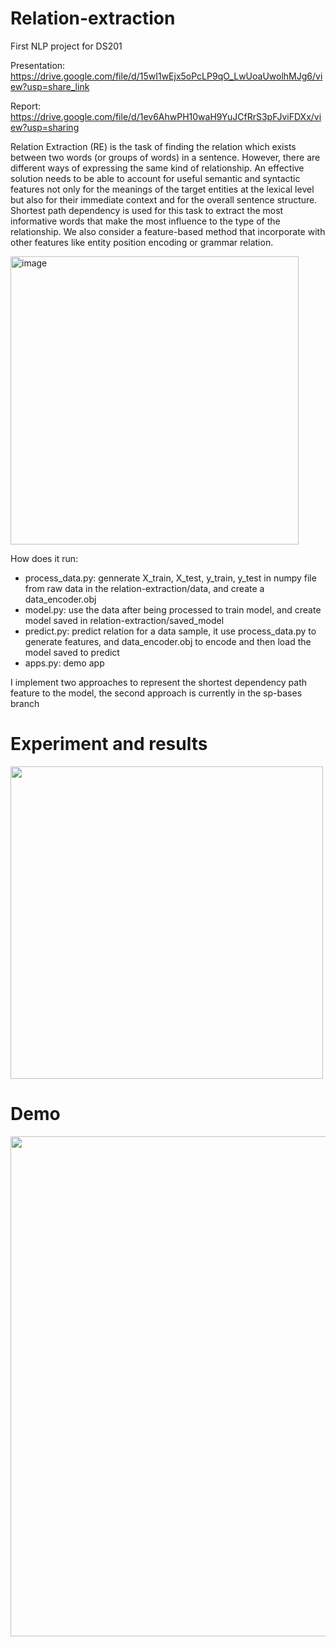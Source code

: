 # Relation-extraction

First NLP project for DS201

Presentation: https://drive.google.com/file/d/15wI1wEjx5oPcLP9qO_LwUoaUwolhMJg6/view?usp=share_link

Report: https://drive.google.com/file/d/1ev6AhwPH10waH9YuJCfRrS3pFJviFDXx/view?usp=sharing

Relation Extraction (RE) is the task of finding the relation which exists between two words (or groups of words) in a sentence. However, there are different ways of expressing the same kind of relationship. An effective solution needs to be able to account for useful semantic and syntactic features not only for the meanings of the target entities at the lexical level but also for their immediate context and for the overall sentence structure.  Shortest path dependency is used for this task to extract the most informative words that make the most influence to the type of the relationship. We also consider a feature-based method that incorporate with other features like entity position encoding or grammar relation.

<img width="461" alt="image" src="https://user-images.githubusercontent.com/84280247/220658280-0b80c51d-efe1-4036-a896-c77ebc7f8a73.png">

How does it run:
- process_data.py: gennerate X_train, X_test, y_train, y_test in numpy file from raw data in the relation-extraction/data, and create a data_encoder.obj
- model.py: use the data after being processed to train model, and create model saved in relation-extraction/saved_model
- predict.py: predict relation for a data sample, it use process_data.py to generate features, and data_encoder.obj to encode and then load the model saved to predict
- apps.py: demo app

I implement two approaches to represent the shortest dependency path feature to the model, the second approach is currently in the sp-bases branch

# Experiment and results
<img src="https://user-images.githubusercontent.com/84280247/223452855-087c57ef-70f0-4c17-9118-2169336332bf.png"  width="500">

# Demo
<img src="https://user-images.githubusercontent.com/84280247/223474150-4a567212-0ec5-4426-a766-daa9741c2ad7.png"  width="800">

